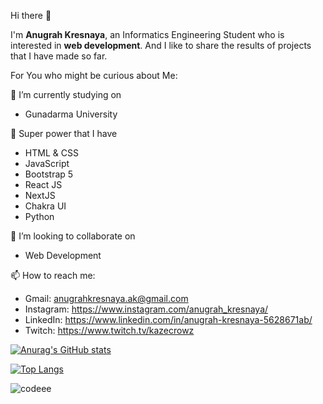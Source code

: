 Hi there 👋

I'm **Anugrah Kresnaya**, an Informatics Engineering Student who is interested in **web development**. And I like to share the results of projects that I have made so far.

For You who might be curious about Me:

🔭 I’m currently studying on 
* Gunadarma University

🌱 Super power that I have
* HTML & CSS
* JavaScript
* Bootstrap 5
* React JS
* NextJS
* Chakra UI
* Python

👯 I’m looking to collaborate on
* Web Development

📫 How to reach me:
* Gmail: anugrahkresnaya.ak@gmail.com
* Instagram: https://www.instagram.com/anugrah_kresnaya/
* LinkedIn: https://www.linkedin.com/in/anugrah-kresnaya-5628671ab/
* Twitch: https://www.twitch.tv/kazecrowz

[![Anurag's GitHub stats](https://github-readme-stats.vercel.app/api?username=anugrahkresnaya&theme=midnight-purple&show_icons=true)](https://github.com/anuraghazra/github-readme-stats)

[![Top Langs](https://github-readme-stats.vercel.app/api/top-langs/?username=anugrahkresnaya&theme=midnight-purple&show_icons=true)](https://github.com/anuraghazra/github-readme-stats)

![codeee](https://user-images.githubusercontent.com/55924803/182826659-24a41822-d136-4151-8115-6810c1b50865.gif)
